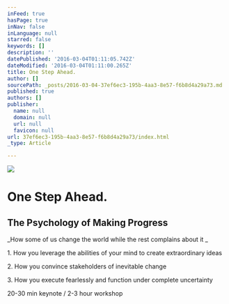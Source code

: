 ```yaml
---
inFeed: true
hasPage: true
inNav: false
inLanguage: null
starred: false
keywords: []
description: ''
datePublished: '2016-03-04T01:11:05.742Z'
dateModified: '2016-03-04T01:11:00.265Z'
title: One Step Ahead.
author: []
sourcePath: _posts/2016-03-04-37ef6ec3-195b-4aa3-8e57-f6b8d4a29a73.md
published: true
authors: []
publisher:
  name: null
  domain: null
  url: null
  favicon: null
url: 37ef6ec3-195b-4aa3-8e57-f6b8d4a29a73/index.html
_type: Article

---
```

![](https://the-grid-user-content.s3-us-west-2.amazonaws.com/23872c8e-d1b2-4de5-a7ae-7bd1b18f3b56.jpg)

# One Step Ahead.

## The Psychology of Making Progress

_How some of us change the world while the rest complains about it _

1\. How you leverage the abilities of your
mind to create extraordinary ideas

2\. How you convince stakeholders of
inevitable change 

3\. How you execute fearlessly and function under complete uncertainty 

20-30 min keynote / 2-3 hour workshop